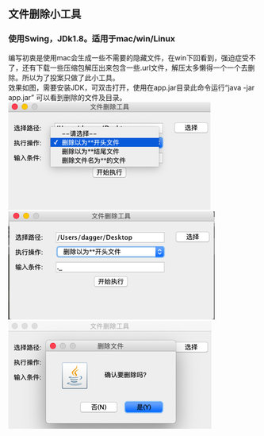 ## 文件删除小工具

### 使用Swing，JDk1.8。适用于mac/win/Linux  
编写初衷是使用mac会生成一些不需要的隐藏文件，在win下回看到，强迫症受不了，还有下载一些压缩包解压出来包含一些.url文件，解压太多懒得一个一个去删除。所以为了投案只做了此小工具。  
效果如图，需要安装JDK，可双击打开，使用在app.jar目录此命令运行“java -jar app.jar” 可以看到删除的文件及目录。  
![1](https://github.com/daggeryu/Delete-file/blob/master/images/1.png)  
![2](https://github.com/daggeryu/Delete-file/blob/master/images/2.png)  
![3](https://github.com/daggeryu/Delete-file/blob/master/images/3.png)  

